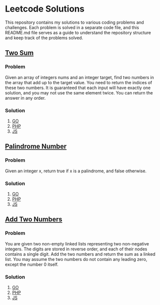 # Leetcode Solutions

This repository contains my solutions to various coding problems and challenges. Each problem is solved in a separate code file, and this README.md file serves as a guide to understand the repository structure and keep track of the problems solved.

## [Two Sum](https://leetcode.com/problems/two-sum/)
### Problem
Given an array of integers nums and an integer target, find two numbers in the array that add up to the target value. You need to return the indices of these two numbers.
It is guaranteed that each input will have exactly one solution, and you may not use the same element twice. You can return the answer in any order.
### Solution
1. [GO](https://github.com/dav-vn/leetcode/pull/1)
2. [PHP](https://github.com/dav-vn/leetcode/pull/2)
3. [JS](https://github.com/dav-vn/leetcode/pull/3)

## [Palindrome Number](https://leetcode.com/problems/palindrome-number/description/)
### Problem
Given an integer x, return true if x is a palindrome, and false otherwise.
### Solution
1. [GO](https://github.com/dav-vn/leetcode/blob/solutions/palindrome/Go/ispalindrome.go)
2. [PHP](https://github.com/dav-vn/leetcode/blob/solutions/palindrome/PHP/PalindromeSolution.php)
3. [JS](https://github.com/dav-vn/leetcode/blob/solutions/palindrome/JS/palindrome.js)

## [Add Two Numbers](https://leetcode.com/problems/palindrome-number/description/)
### Problem
You are given two non-empty linked lists representing two non-negative integers. The digits are stored in reverse order, and each of their nodes contains a single digit. Add the two numbers and return the sum as a linked list.
You may assume the two numbers do not contain any leading zero, except the number 0 itself.
### Solution
1. [GO](https://github.com/dav-vn/leetcode/blob/solutions/two-numbers/Go/twoNumbers.go)
2. [PHP](https://github.com/dav-vn/leetcode/blob/solutions/two-numbers/PHP/TwoNumberSolution.php)
3. [JS](https://github.com/dav-vn/leetcode/blob/solutions/two-numbers/JS/addTwoNumbers.js)
